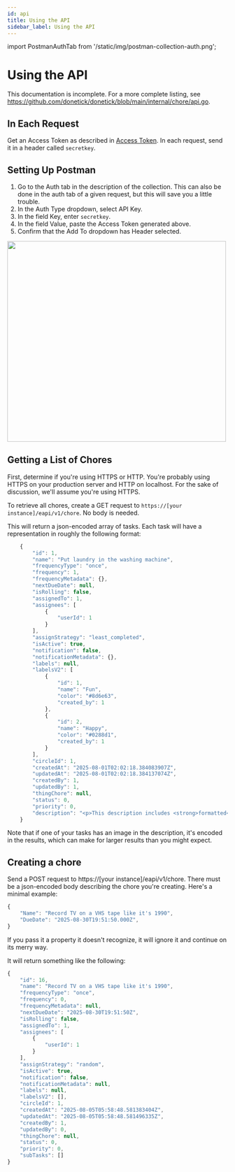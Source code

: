 ```yaml
---
id: api
title: Using the API
sidebar_label: Using the API
---
```


import PostmanAuthTab from '/static/img/postman-collection-auth.png';




# Using the API

This documentation is incomplete. For a more complete listing, see https://github.com/donetick/donetick/blob/main/internal/chore/api.go.

## In Each Request

Get an Access Token as described in [Access Token](access-token.md). In each request, send it in a header called `secretkey`. 

## Setting Up Postman
1. Go to the Auth tab in the description of the collection. This can also be done in the auth tab of a given request, but this will save you a little trouble.
2. In the Auth Type dropdown, select API Key. 
3. In the field Key, enter `secretkey`.
4. In the field Value, paste the Access Token generated above.
5. Confirm that the Add To dropdown has Header selected.

<img src={PostmanAuthTab} width="500" height="459"/>



## Getting a List of Chores

First, determine if you're using HTTPS or HTTP. You're probably using HTTPS on your production server and HTTP on localhost. For the sake of discussion, we'll assume you're using HTTPS.

To retrieve all chores, create a GET request to `https://[your instance]/eapi/v1/chore`. No body is needed.

This will return a json-encoded array of tasks. Each task will have a representation in roughly the following format:

```jsx title="Sample result"
    {
        "id": 1,
        "name": "Put laundry in the washing machine",
        "frequencyType": "once",
        "frequency": 1,
        "frequencyMetadata": {},
        "nextDueDate": null,
        "isRolling": false,
        "assignedTo": 1,
        "assignees": [
            {
                "userId": 1
            }
        ],
        "assignStrategy": "least_completed",
        "isActive": true,
        "notification": false,
        "notificationMetadata": {},
        "labels": null,
        "labelsV2": [
            {
                "id": 1,
                "name": "Fun",
                "color": "#8d6e63",
                "created_by": 1
            },
            {
                "id": 2,
                "name": "Happy",
                "color": "#0288d1",
                "created_by": 1
            }
        ],
        "circleId": 1,
        "createdAt": "2025-08-01T02:02:18.384083907Z",
        "updatedAt": "2025-08-01T02:02:18.384137074Z",
        "createdBy": 1,
        "updatedBy": 1,
        "thingChore": null,
        "status": 0,
        "priority": 0,
        "description": "<p>This description includes <strong>formatted</strong> <s>text</s></p>"
    }

```

Note that if one of your tasks has an image in the description, it's encoded in the results, which can make for larger results than you might expect.

## Creating a chore

Send a POST request to https://[your instance]/eapi/v1/chore. There must be a json-encoded body describing the chore you're creating. Here's a minimal example:
```jsx title="Sample body"
{
    "Name": "Record TV on a VHS tape like it's 1990",
    "DueDate": "2025-08-30T19:51:50.000Z",
}
```

If you pass it a property it doesn't recognize, it will ignore it and continue on its merry way. 

It will return something like the following:
```jsx title="Sample result"
{
    "id": 16,
    "name": "Record TV on a VHS tape like it's 1990",
    "frequencyType": "once",
    "frequency": 0,
    "frequencyMetadata": null,
    "nextDueDate": "2025-08-30T19:51:50Z",
    "isRolling": false,
    "assignedTo": 1,
    "assignees": [
        {
            "userId": 1
        }
    ],
    "assignStrategy": "random",
    "isActive": true,
    "notification": false,
    "notificationMetadata": null,
    "labels": null,
    "labelsV2": [],
    "circleId": 1,
    "createdAt": "2025-08-05T05:58:48.581383404Z",
    "updatedAt": "2025-08-05T05:58:48.581496335Z",
    "createdBy": 1,
    "updatedBy": 0,
    "thingChore": null,
    "status": 0,
    "priority": 0,
    "subTasks": []
}
```


